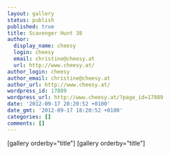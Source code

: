 ```yaml
---
layout: gallery
status: publish
published: true
title: Scavenger Hunt 38
author:
  display_name: cheesy
  login: cheesy
  email: christine@cheesy.at
  url: http://www.cheesy.at/
author_login: cheesy
author_email: christine@cheesy.at
author_url: http://www.cheesy.at/
wordpress_id: 17889
wordpress_url: http://www.cheesy.at/?page_id=17889
date: '2012-09-17 20:20:52 +0100'
date_gmt: '2012-09-17 18:20:52 +0100'
categories: []
comments: []
---
```

<!--:de-->[gallery orderby="title"]
<!--:--><!--:en-->[gallery orderby="title"]
<!--:-->
